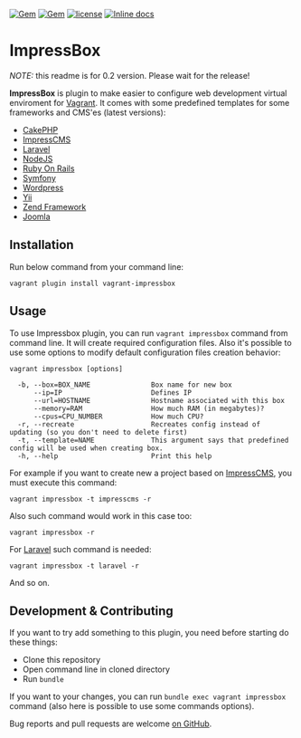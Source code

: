 [![Gem](https://img.shields.io/gem/dtv/vagrant-impressbox.svg)](https://rubygems.org/gems/vagrant-impressbox) [![Gem](https://img.shields.io/gem/v/vagrant-impressbox.svg)](https://rubygems.org/gems/vagrant-impressbox) [![license](https://img.shields.io/github/license/ImpressCMS/vagrant-impressbox.svg?maxAge=2592000)](License.txt) [![Inline docs](http://inch-ci.org/github/ImpressCMS/vagrant-impressbox.svg?branch=master)](http://inch-ci.org/github/ImpressCMS/vagrant-impressbox)

# ImpressBox

*NOTE:* this readme is for 0.2 version. Please wait for the release!

**ImpressBox** is plugin to make easier to configure web development virtual enviroment for [Vagrant](https://www.vagrantup.com). It comes with some predefined templates for some frameworks and CMS'es (latest versions):
  - [CakePHP](http://cakephp.org)
  - [ImpressCMS](http://impresscms.org)
  - [Laravel](http://laravel.com)
  - [NodeJS](http://nodejs.org)
  - [Ruby On Rails](http://rubyonrails.org)
  - [Symfony](http://symfony.com)
  - [Wordpress](http://wordpress.org)
  - [Yii](http://www.yiiframework.com)
  - [Zend Framework](http://framework.zend.com)
  - [Joomla](http://joomla.org)

## Installation

Run below command from your command line:

    vagrant plugin install vagrant-impressbox

## Usage

To use Impressbox plugin, you can run `vagrant impressbox` command from command line. It will create required configuration files. Also it's possible to use some options to modify default configuration files creation behavior:

    vagrant impressbox [options]

      -b, --box=BOX_NAME               Box name for new box
          --ip=IP                      Defines IP
          --url=HOSTNAME               Hostname associated with this box
          --memory=RAM                 How much RAM (in megabytes)?
          --cpus=CPU_NUMBER            How much CPU?
      -r, --recreate                   Recreates config instead of updating (so you don't need to delete first)
      -t, --template=NAME              This argument says that predefined config will be used when creating box.
      -h, --help                       Print this help
      
For example if you want to create new a project based on [ImpressCMS](http://impresscms.org), you must execute this command:

    vagrant impressbox -t impresscms -r
    
Also such command would work in this case too:

    vagrant impressbox -r
  
For [Laravel](https://laravel.com) such command is needed:

    vagrant impressbox -t laravel -r
    
And so on.

## Development & Contributing

If you want to try add something to this plugin, you need before starting do these things:
 * Clone this repository
 * Open command line in cloned directory
 * Run `bundle`
 
If you want to your changes, you can run `bundle exec vagrant impressbox` command (also here is possible to use some commands options).

Bug reports and pull requests are welcome [on GitHub](https://github.com/ImpressCMS/impressbox).
